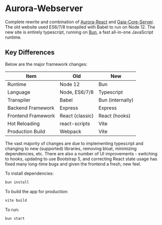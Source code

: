 # Aurora-Webserver

Complete rewrite and combination of [Aurora-React](https://github.com/sierra-m/Aurora-React) and
[Gaia-Core-Server](https://github.com/sierra-m/Gaia-Core-Server). The old website used ES6/7/8 transpiled
with Babel to run on Node 12. The new site is entirely typescript, running on [Bun](https://bun.sh),
a fast all-in-one JavaScript runtime.

## Key Differences

Below are the major framework changes:

| Item               | Old             | New              |
|--------------------|-----------------|------------------|
| Runtime            | Node 12         | Bun              |
| Language           | Node, ES6/7/8   | Typescript       |
| Transpiler         | Babel           | Bun (internally) |
| Backend Framework  | Express         | Express          |
| Frontend Framework | React (classic) | React (hooks)    |
| Hot Reloading      | react-scripts   | Vite             |
| Production Build   | Webpack         | Vite             |

The vast majority of changes are due to implementing typescript and changing to new (supported) libraries,
removing bloat, minimizing dependencies, etc. There are also a number of UI improvements - switching to hooks,
updating to use Bootstrap 5, and correcting React state usage has fixed many long-time bugs and given the
frontend a fresh, new feel.

To install dependencies:

```bash
bun install
```

To build the app for production:

```bash
vite build
```

To run:

```bash
bun start
```
